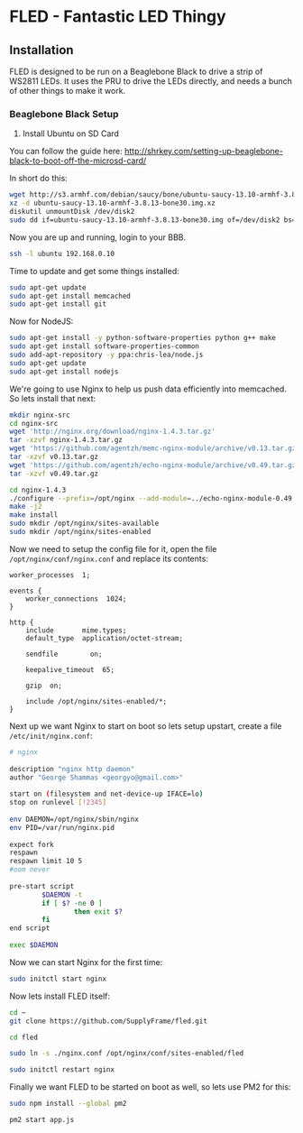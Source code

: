 # FLED - Fantastic LED Thingy
 
## Installation
FLED is designed to be run on a Beaglebone Black to drive a strip of WS2811 LEDs. It uses the PRU to drive the LEDs directly, and needs a bunch of other things to make it work.

### Beaglebone Black Setup

1. Install Ubuntu on SD Card

You can follow the guide here: http://shrkey.com/setting-up-beaglebone-black-to-boot-off-the-microsd-card/

In short do this:
```bash
wget http://s3.armhf.com/debian/saucy/bone/ubuntu-saucy-13.10-armhf-3.8.13-bone30.img.xz
xz -d ubuntu-saucy-13.10-armhf-3.8.13-bone30.img.xz
diskutil unmountDisk /dev/disk2
sudo dd if=ubuntu-saucy-13.10-armhf-3.8.13-bone30.img of=/dev/disk2 bs=1m
```

Now you are up and running, login to your BBB.

```bash
ssh -l ubuntu 192.168.0.10
```

Time to update and get some things installed:

```bash
sudo apt-get update
sudo apt-get install memcached
sudo apt-get install git
```

Now for NodeJS:

```bash
sudo apt-get install -y python-software-properties python g++ make
sudo apt-get install software-properties-common
sudo add-apt-repository -y ppa:chris-lea/node.js
sudo apt-get update
sudo apt-get install nodejs
```

We're going to use Nginx to help us push data efficiently into memcached. So lets install that next:

```bash
mkdir nginx-src
cd nginx-src
wget 'http://nginx.org/download/nginx-1.4.3.tar.gz'
tar -xzvf nginx-1.4.3.tar.gz
wget 'https://github.com/agentzh/memc-nginx-module/archive/v0.13.tar.gz'
tar -xzvf v0.13.tar.gz
wget 'https://github.com/agentzh/echo-nginx-module/archive/v0.49.tar.gz'
tar -xzvf v0.49.tar.gz

cd nginx-1.4.3
./configure --prefix=/opt/nginx --add-module=../echo-nginx-module-0.49 --add-module=../memc-nginx-module-0.13
make -j2
make install
sudo mkdir /opt/nginx/sites-available
sudo mkdir /opt/nginx/sites-enabled
```

Now we need to setup the config file for it, open the file `/opt/nginx/conf/nginx.conf` and replace its contents:

```nginx
worker_processes  1;

events {
    worker_connections  1024;
}

http {
    include       mime.types;
    default_type  application/octet-stream;

    sendfile        on;

    keepalive_timeout  65;

    gzip  on;

    include /opt/nginx/sites-enabled/*;
}
```

Next up we want Nginx to start on boot so lets setup upstart, create a file `/etc/init/nginx.conf`:

```bash
# nginx
 
description "nginx http daemon"
author "George Shammas <georgyo@gmail.com>"
 
start on (filesystem and net-device-up IFACE=lo)
stop on runlevel [!2345]
 
env DAEMON=/opt/nginx/sbin/nginx
env PID=/var/run/nginx.pid
 
expect fork
respawn
respawn limit 10 5
#oom never
 
pre-start script
        $DAEMON -t
        if [ $? -ne 0 ]
                then exit $?
        fi
end script
 
exec $DAEMON
```

Now we can start Nginx for the first time:

```bash
sudo initctl start nginx
```

Now lets install FLED itself:
```bash
cd ~
git clone https://github.com/SupplyFrame/fled.git

cd fled

sudo ln -s ./nginx.conf /opt/nginx/conf/sites-enabled/fled

sudo initctl restart nginx
```

Finally we want FLED to be started on boot as well, so lets use PM2 for this:

```bash
sudo npm install --global pm2

pm2 start app.js
```